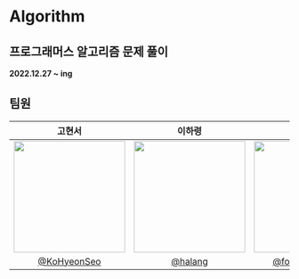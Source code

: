 # Algorithm

## 프로그래머스 알고리즘 문제 풀이
**2022.12.27 ~ ing**


## 팀원

|고현서|이하령|도경원|문규민|신정훈
|:-:|:-:|:-:|:-:|:-:|
|<a href="https://github.com/KoHyeonSeo"><img src="https://avatars.githubusercontent.com/u/76097749?v=4" width=200></a>|<a href="https://github.com/halang"><img src="https://avatars.githubusercontent.com/u/64428916?v=4" width=200></a>|<a href="https://github.com/fortress43-dev"><img src="https://avatars.githubusercontent.com/u/81908835?v=4" width=200></a>|<a href="https://github.com/Doorbals"><img src="https://avatars.githubusercontent.com/u/87385588?v=4" width=200></a>|<a href="https://github.com/JasonShin10"><img src="https://avatars.githubusercontent.com/u/101558745?v=4" width=200></a>|
|[@KoHyeonSeo](https://github.com/KoHyeonSeo)|[@halang](https://github.com/haryung-lee)|[@fortress43-dev](https://github.com/fortress43-dev)|[@Doorbals](https://github.com/Doorbals)|[@JasonShin10](https://github.com/JasonShin10)|
